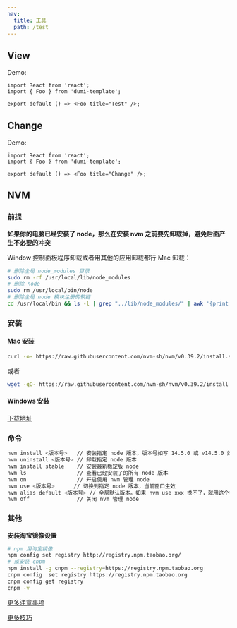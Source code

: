 ```yaml
---
nav:
  title: 工具
  path: /test
---
```


## View

Demo:

```tsx
import React from 'react';
import { Foo } from 'dumi-template';

export default () => <Foo title="Test" />;
```

## Change

Demo:

```tsx
import React from 'react';
import { Foo } from 'dumi-template';

export default () => <Foo title="Change" />;
```

## NVM

### 前提

**如果你的电脑已经安装了 node，那么在安装 nvm 之前要先卸载掉，避免后面产生不必要的冲突**

Window 控制面板程序卸载或者用其他的应用卸载都行
Mac 卸载：

```sh
# 删除全局 node_modules 目录
sudo rm -rf /usr/local/lib/node_modules
# 删除 node
sudo rm /usr/local/bin/node
# 删除全局 node 模块注册的软链
cd /usr/local/bin && ls -l | grep "../lib/node_modules/" | awk '{print $9}'| xargs rm
```

### 安装

#### Mac 安装

```sh
curl -o- https://raw.githubusercontent.com/nvm-sh/nvm/v0.39.2/install.sh | bash
```

或者

```sh
wget -qO- https://raw.githubusercontent.com/nvm-sh/nvm/v0.39.2/install.sh | bash
```

#### Windows 安装

[下载地址](https://github.com/coreybutler/nvm-windows/releases)

### 命令

```sh
nvm install <版本号>   // 安装指定 node 版本，版本号如写 14.5.0 或 v14.5.0 效果一样
nvm uninstall <版本号> // 卸载指定 node 版本
nvm install stable    // 安装最新稳定版 node
nvm ls                // 查看已经安装了的所有 node 版本
nvm on                // 开启使用 nvm 管理 node
nvm use <版本号>      // 切换到指定 node 版本，当前窗口生效
nvm alias default <版本号> // 全局默认版本。如果 nvm use xxx 换不了，就用这个换
nvm off               // 关闭 nvm 管理 node
```

### 其他

**安装淘宝镜像设置**

```sh
# npm 用淘宝镜像
npm config set registry http://registry.npm.taobao.org/
# 或安装 cnpm
npm install -g cnpm --registry=https://registry.npm.taobao.org
cnpm config  set registry https://registry.npm.taobao.org
cnpm config get registry
cnpm -v
```

[更多注意事项](https://juejin.cn/post/7165500644647206948?searchId=202401161111490C24995F8F6D546EAE2D)

[更多技巧](https://d.umijs.org/guide/demo-principle)
